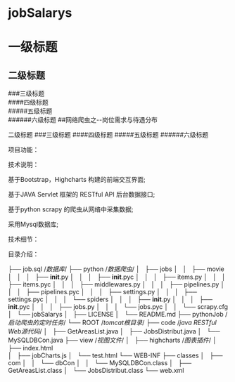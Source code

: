 # jobSalarys
# 一级标题  
## 二级标题  
###三级标题  
####四级标题  
#####五级标题  
######六级标题 
##网络爬虫之--岗位需求与待遇分布

二级标题 ###三级标题 ####四级标题 #####五级标题 ######六级标题

项目功能：


技术说明：

基于Bootstrap，Highcharts 构建的前端交互界面;

基于JAVA Servlet 框架的 RESTful API  后台数据接口;

基于python scrapy 的爬虫从网络中采集数据;

采用Mysql数据库;


技术细节：


目录介绍：

├── job.sql /*数据库*/
├── python /*数据爬虫*/
│   ├── jobs
│   │   ├── movie
│   │   │   ├── __init__.py
│   │   │   ├── __init__.pyc
│   │   │   ├── items.py
│   │   │   ├── items.pyc
│   │   │   ├── middlewares.py
│   │   │   ├── pipelines.py
│   │   │   ├── pipelines.pyc
│   │   │   ├── settings.py
│   │   │   ├── settings.pyc
│   │   │   └── spiders
│   │   │       ├── __init__.py
│   │   │       ├── __init__.pyc
│   │   │       ├── jobs.py
│   │   │       └── jobs.pyc
│   │   └── scrapy.cfg
│   └── jobSalarys
│       ├── LICENSE
│       └── README.md
├── pythonJob /*启动爬虫的定时任务*/
└── ROOT /*tomcat根目录*/
    ├── code /*java RESTful Web源代码*/
    │   ├── GetAreasList.java
    │   ├── JobsDistribut.java
    │   └── MySQLDBCon.java
    ├── view /*视图文件*/
    │   ├── highcharts /*图表插件*/
    │   ├── index.html  
    │   ├── jobCharts.js
    │   └── test.html
    └── WEB-INF
        ├── classes
        │   ├── com
        │   │   └── dbCon
        │   │       └── MySQLDBCon.class
        │   ├── GetAreasList.class
        │   └── JobsDistribut.class
        └── web.xml




